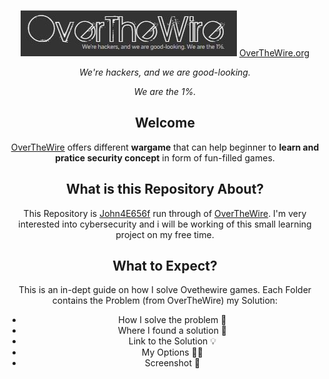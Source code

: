 <div align="center">

![Overthewire-4E656F](./assets/Logo.JPG "Overthewire-4E656F")
[OverTheWire.org](https://overthewire.org/wargames/)

<em>We're hackers, and we are good-looking.

We are the 1%.</em> 

## Welcome
[OverTheWire](https://overthewire.org/wargames/) offers different <b>wargame</b> that can help beginner to <b>learn and pratice security concept</b> in form of fun-filled games.

## What is this Repository About?
This Repository is [John4E656f](https://github.com/John4E656F) run through of [OverTheWire](https://overthewire.org/wargames/). I'm very interested into cybersecurity and i will be working of this small learning project on my free time.

## What to Expect?
This is an in-dept guide on how I solve Ovethewire games. Each Folder contains the Problem (from OverTheWire) my Solution:

- How I solve the problem 🧐
- Where I found a solution 🤩
- Link to the Solution 💡
- My Options 🤷‍♂️
- Screenshot 🤳

